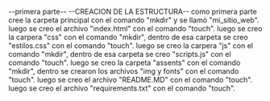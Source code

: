 --primera parte--
--CREACION DE LA ESTRUCTURA--
como primera parte cree la carpeta principal con el comando "mkdir" y se llamò "mi_sitio_web".
luego se creo el archivo "index.html" con el comando "touch".
luego se creo la carpera "css" con el comando "mkdir", dentro de esa carpeta se creo "estilos.css" con el comando "touch".
luego se creo la carpera "js" con el comando "mkdir", dentro de esa carpeta se creo "scripts.js" con el comando "touch".
luego se creo la carpeta "assents" con el comando "mkdir", dentro se crearon los archivos "img y fonts" con el comando "touch".
luego se creo el archivo "README.MD" con el comando "touch".
luego se creo el archivo "requirements.txt" con el comando "touch".



